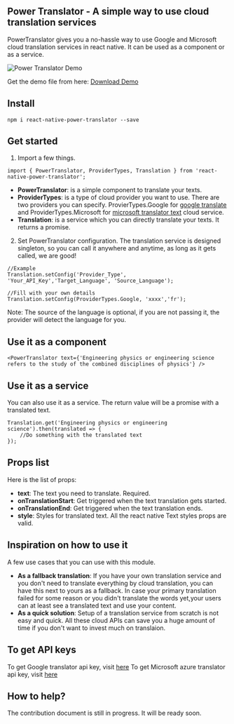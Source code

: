 ## Power Translator - A simple way to use cloud translation services
PowerTranslator gives you a no-hassle way to use Google and Microsoft cloud translation services in react native. It can be used as a component or as a service.

![Power Translator Demo](https://github.com/danielkalbasi/react-native-power-translator/blob/master/power-translator-demo.gif)

Get the demo file from here: [Download Demo](https://gist.github.com/danielkalbasi/350d960a6d28016a3331f6a9c7baefa4)
## Install
```
npm i react-native-power-translator --save
```
## Get started
1. Import a few things.
```
import { PowerTranslator, ProviderTypes, Translation } from 'react-native-power-translator';
```
* **PowerTranslator**: is a simple component to translate your texts.
* **ProviderTypes**: is a type of cloud provider you want to use. There are two providers you can specify. ProvierTypes.Google for [google translate](https://cloud.google.com/translate/docs/) and ProviderTypes.Microsoft for [microsoft translator text](https://azure.microsoft.com/en-us/services/cognitive-services/translator-text-api/) cloud service.
* **Translation**: is a service which you can directly translate your texts. It returns a promise.

2. Set PowerTranslator configuration. The translation service is designed singleton, so you can call it anywhere and anytime, as long as it gets called, we are good!
```
//Example
Translation.setConfig('Provider_Type', 'Your_API_Key','Target_Language', 'Source_Language');

//Fill with your own details
Translation.setConfig(ProviderTypes.Google, 'xxxx','fr');
```
Note: The source of the language is optional, if you are not passing it, the provider will detect the language for you.
## Use it as a component
```
<PowerTranslator text={'Engineering physics or engineering science refers to the study of the combined disciplines of physics'} />
```
## Use it as a service
You can also use it as a service. The return value will be a promise with a translated text.
```
Translation.get('Engineering physics or engineering science').then(translated => {
    //Do something with the translated text
});
```
## Props list
Here is the list of props: 
* **text**: The text you need to translate. Required.
* **onTranslationStart**: Get triggered when the text translation gets started.
* **onTranslationEnd**: Get triggered when the text translation ends.
* **style**: Styles for translated text. All the react native Text styles props are valid.
## Inspiration on how to use it
A few use cases that you can use with this module.
* **As a fallback translation**: If you have your own translation service and you don't need to translate everything by cloud translation, you can have this next to yours as a fallback. In case your primary translation failed for some reason or you didn't translate the words yet,your users can at least see a translated text and use your content.
* **As a quick solution**: Setup of a translation service from scratch is not easy and quick. All these cloud APIs can save you a huge amount of time if you don't want to invest much on translaion.
## To get API keys
To get Google translator api key, visit [here](https://cloud.google.com/translate/docs/getting-started)
To get Microsoft azure translator api key, visit [here](https://www.microsoft.com/en-us/translator/getstarted.aspx)
## How to help?
The contribution document is still in progress. It will be ready soon.